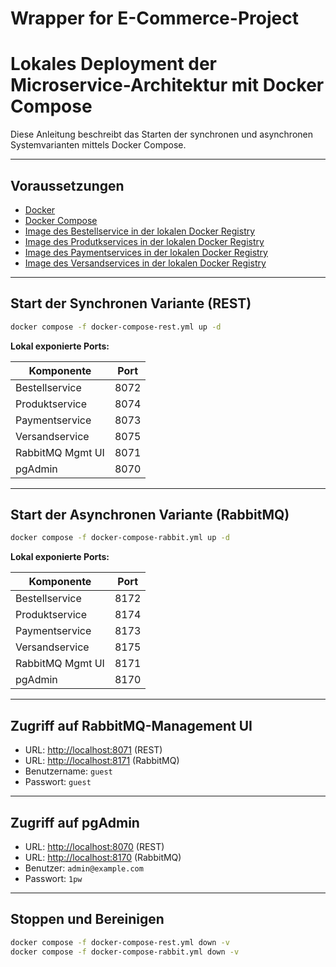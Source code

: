 # Wrapper for E-Commerce-Project

# Lokales Deployment der Microservice-Architektur mit Docker Compose

Diese Anleitung beschreibt das Starten der synchronen und asynchronen Systemvarianten mittels Docker Compose.

---

## Voraussetzungen

- [Docker](https://www.docker.com/)
- [Docker Compose](https://docs.docker.com/compose/)
- [Image des Bestellservice in der lokalen Docker Registry](https://github.com/ChFries/bestellservice)
- [Image des Produtkservices in der lokalen Docker Registry](https://github.com/ChFries/produktservice)
- [Image des Paymentservices in der lokalen Docker Registry](https://github.com/ChFries/paymentservice)
- [Image des Versandservices in der lokalen Docker Registry](https://github.com/ChFries/versandservice)



---

## Start der Synchronen Variante (REST)

```bash
docker compose -f docker-compose-rest.yml up -d
```

**Lokal exponierte Ports:**

| Komponente       | Port     |
|------------------|----------|
| Bestellservice   | 8072     |
| Produktservice   | 8074     |
| Paymentservice   | 8073     |
| Versandservice   | 8075     |
| RabbitMQ Mgmt UI | 8071     |
| pgAdmin          | 8070     |

---

## Start der Asynchronen Variante (RabbitMQ)

```bash
docker compose -f docker-compose-rabbit.yml up -d
```

**Lokal exponierte Ports:**

| Komponente       | Port     |
|------------------|----------|
| Bestellservice   | 8172     |
| Produktservice   | 8174     |
| Paymentservice   | 8173     |
| Versandservice   | 8175     |
| RabbitMQ Mgmt UI | 8171     |
| pgAdmin          | 8170     |

---

## Zugriff auf RabbitMQ-Management UI

- URL: [http://localhost:8071](http://localhost:8071) (REST)
- URL: [http://localhost:8171](http://localhost:8171) (RabbitMQ)
- Benutzername: `guest`
- Passwort: `guest`

---

## Zugriff auf pgAdmin

- URL: [http://localhost:8070](http://localhost:8070) (REST)
- URL: [http://localhost:8170](http://localhost:8170) (RabbitMQ)
- Benutzer: `admin@example.com`
- Passwort: `1pw`

---

## Stoppen und Bereinigen

```bash
docker compose -f docker-compose-rest.yml down -v
docker compose -f docker-compose-rabbit.yml down -v
```